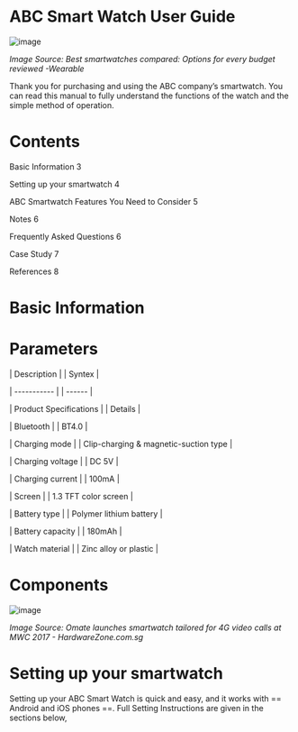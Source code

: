# ABC Smart Watch User Guide # 

![image](https://github.com/Pram26aug/ABC-Smart-Watch/assets/140975258/a51c20fd-e997-47d3-bfea-0dc886f8000a)
                                                                          
_Image Source: Best smartwatches compared: Options for every budget reviewed -Wearable_


Thank you for purchasing and using the ABC company’s smartwatch. You can read this manual to fully understand the functions of the watch and the simple method of operation.

# Contents #

Basic Information	3

Setting up your smartwatch	4

ABC Smartwatch Features You Need to Consider	5

Notes	6

Frequently Asked Questions 	6

Case Study	7

References	8

# Basic Information #

# Parameters #

| Description | | Syntex |

| ----------- | | ------ |

| Product Specifications | | Details |

| Bluetooth              | | BT4.0                               |

| Charging mode          | | Clip-charging & magnetic-suction type |

| Charging voltage       | | DC 5V                                 |

| Charging current       | | 100mA                                  |

| Screen                 | | 1.3 TFT color screen                  |

| Battery type           | | Polymer lithium battery               |

| Battery capacity       | | 180mAh                                |

| Watch material         | | Zinc alloy or plastic                 |


# Components #

![image](https://github.com/Pram26aug/ABC-Smart-Watch/assets/140975258/87ca7c08-7d91-446c-97d1-cf8bb921987e)

*Image Source: Omate launches smartwatch tailored for 4G video calls at MWC 2017 - HardwareZone.com.sg*

# Setting up your smartwatch #

Setting up your ABC Smart Watch is quick and easy, and it works with == Android and iOS phones ==. Full Setting Instructions are given in the sections below,






